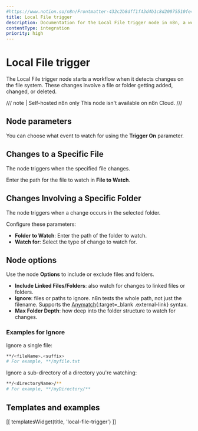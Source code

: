 ```yaml
---
#https://www.notion.so/n8n/Frontmatter-432c2b8dff1f43d4b1c8d20075510fe4
title: Local File trigger
description: Documentation for the Local File trigger node in n8n, a workflow automation platform. Includes guidance on usage, and links to examples.
contentType: integration
priority: high
---
```


# Local File trigger

The Local File trigger node starts a workflow when it detects changes on the file system. These changes involve a file or folder getting added, changed, or deleted.

/// note | Self-hosted n8n only
This node isn't available on n8n Cloud.
///

## Node parameters

You can choose what event to watch for using the **Trigger On** parameter.

## Changes to a Specific File

The node triggers when the specified file changes.

Enter the path for the file to watch in **File to Watch**.

## Changes Involving a Specific Folder

The node triggers when a change occurs in the selected folder.

Configure these parameters:

- **Folder to Watch**: Enter the path of the folder to watch.
- **Watch for**: Select the type of change to watch for.


## Node options

Use the node **Options** to include or exclude files and folders.

- **Include Linked Files/Folders**: also watch for changes to linked files or folders.
- **Ignore**: files or paths to ignore. n8n tests the whole path, not just the filename. Supports the [Anymatch](https://github.com/micromatch/anymatch){:target=_blank .external-link} syntax.
- **Max Folder Depth**: how deep into the folder structure to watch for changes.

### Examples for Ignore

Ignore a single file:

```sh
**/<fileName>.<suffix>
# For example, **/myfile.txt
```

Ignore a sub-directory of a directory you're watching:

```sh
**/<directoryName>/**
# For example, **/myDirectory/**
```

## Templates and examples

<!-- see https://www.notion.so/n8n/Pull-in-templates-for-the-integrations-pages-37c716837b804d30a33b47475f6e3780 -->
[[ templatesWidget(title, 'local-file-trigger') ]]
